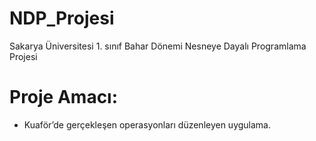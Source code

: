 # NDP_Projesi
Sakarya Üniversitesi 1. sınıf Bahar Dönemi Nesneye Dayalı Programlama Projesi
# Proje Amacı:
- Kuaför’de gerçekleşen operasyonları düzenleyen uygulama.

